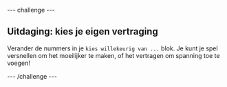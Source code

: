\--- challenge \---

## Uitdaging: kies je eigen vertraging

Verander de nummers in je `kies willekeurig van ...` blok. Je kunt je spel versnellen om het moeilijker te maken, of het vertragen om spanning toe te voegen!

\--- /challenge \---